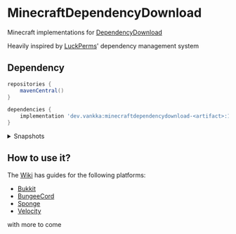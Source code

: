 # MinecraftDependencyDownload

Minecraft implementations for [DependencyDownload](https://github.com/Vankka/DependencyDownload)

Heavily inspired by [LuckPerms](https://github.com/lucko/LuckPerms)' dependency management system

## Dependency
```groovy
repositories {
    mavenCentral()
}

dependencies {
    implementation 'dev.vankka:minecraftdependencydownload-<artifact>:1.0.0'
}
```

<details>
    <summary>Snapshots</summary>

```groovy
repositories {
    maven {
        url 'https://s01.oss.sonatype.org/content/repositories/snapshots/'
    }
}

dependencies {
    implementation 'dev.vankka:minecraftdependencydownload-<artifact>:1.0.1-SNAPSHOT'
}
```
</details>

## How to use it?

The [Wiki](https://github.com/Vankka/MinecraftDependencyDownload/wiki) has guides for the following platforms:
 - [Bukkit](https://github.com/Vankka/MinecraftDependencyDownload/wiki/Bukkit)
 - [BungeeCord](https://github.com/Vankka/MinecraftDependencyDownload/wiki/Bungee)
 - [Sponge](https://github.com/Vankka/MinecraftDependencyDownload/wiki/Sponge)
 - [Velocity](https://github.com/Vankka/MinecraftDependencyDownload/wiki/Velocity)  

with more to come
